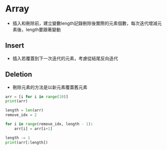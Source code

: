 # Array
- 插入和刪除前，建立變數length記錄刪除後實際的元素個數，每次迭代增減元素後，length要跟著變動

## Insert
- 插入若覆蓋到下一次迭代的元素，考慮從結尾反向迭代

## Deletion

- 刪除元素的方法是以新元素覆蓋舊元素

```python
arr = [i for i in range(10)]
print(arr)

length = len(arr)
remove_idx = 2

for i in range(remove_idx, length - 1):
    arr[i] = arr[i+1]

length -= 1
print(arr[:length])
```